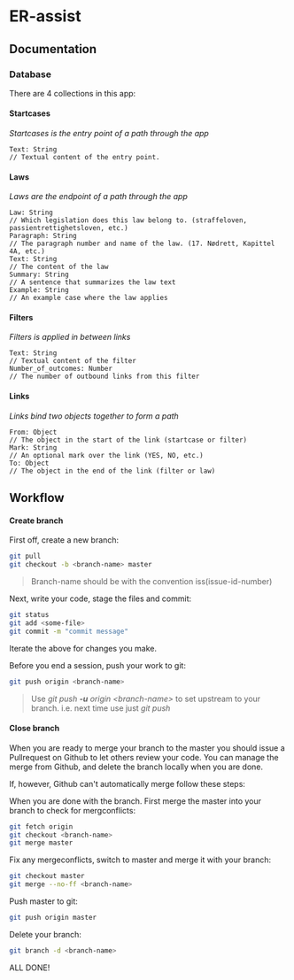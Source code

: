# ER-assist

## Documentation
### Database

There are 4 collections in this app:
#### Startcases
*Startcases is the entry point of a path through the app*
```
Text: String
// Textual content of the entry point.
```

#### Laws
*Laws are the endpoint of a path through the app*
```
Law: String
// Which legislation does this law belong to. (straffeloven, passientrettighetsloven, etc.)
Paragraph: String
// The paragraph number and name of the law. (17. Nødrett, Kapittel 4A, etc.)
Text: String
// The content of the law
Summary: String
// A sentence that summarizes the law text
Example: String
// An example case where the law applies
```

#### Filters
*Filters is applied in between links*
```
Text: String
// Textual content of the filter
Number_of_outcomes: Number
// The number of outbound links from this filter
```

#### Links
*Links bind two objects together to form a path*
```
From: Object
// The object in the start of the link (startcase or filter)
Mark: String
// An optional mark over the link (YES, NO, etc.)
To: Object
// The object in the end of the link (filter or law)
```


## Workflow
#### Create branch
First off, create a new branch:
```bash
git pull
git checkout -b <branch-name> master
```
> Branch-name should be with the convention iss(issue-id-number)

Next, write your code, stage the files and commit:
```bash
git status
git add <some-file>
git commit -m "commit message"
```
Iterate the above for changes you make.

Before you end a session, push your work to git:
```bash
git push origin <branch-name> 
```
> Use _git push **-u** origin \<branch-name\>_ to set upstream to your branch. i.e. next time use just _git push_

#### Close branch

When you are ready to merge your branch to the master you should issue a Pullrequest on Github to let others review your code. You can manage the merge from Github, and delete the branch locally when you are done. 

If, however, Github can't automatically merge follow these steps:

When you are done with the branch.
First merge the master into your branch to check for mergconflicts:
```bash
git fetch origin
git checkout <branch-name>
git merge master
```
Fix any mergeconflicts, switch to master and merge it with your branch:
```bash
git checkout master
git merge --no-ff <branch-name>
```
Push master to git:
```bash
git push origin master
```
Delete your branch:
```bash
git branch -d <branch-name>
```

ALL DONE!
